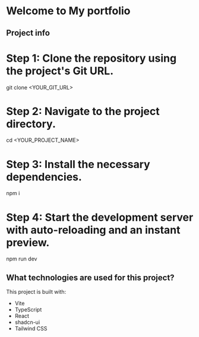# Welcome to My portfolio

## Project info

# Step 1: Clone the repository using the project's Git URL.
git clone <YOUR_GIT_URL>

# Step 2: Navigate to the project directory.
cd <YOUR_PROJECT_NAME>

# Step 3: Install the necessary dependencies.
npm i

# Step 4: Start the development server with auto-reloading and an instant preview.
npm run dev


## What technologies are used for this project?

This project is built with:

- Vite
- TypeScript
- React
- shadcn-ui
- Tailwind CSS





